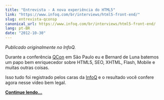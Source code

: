 ```yaml
---
title: "Entrevista - A nova experiência do HTML5"
link: "https://www.infoq.com/br/interviews/html5-front-end/"
slug: entrevista-qconsp
canonical_url: https://www.infoq.com/br/interviews/html5-front-end/
lang: pt-BR
date: "2012-10-30"
---
```


<!-- <p><a href="https://www.infoq.com/br/interviews/html5-front-end/" target="_blank"><img src="/static/img/posts/entrevista-qconsp.jpg"/></a></p> -->

_Publicado originalmente no InfoQ._

Durante a conferência [QCon](http://www.qconsp.com/) em São Paulo eu e Bernard de Luna batemos um papo bem enriquecedor sobre HTML5, SEO, XHTML, Flash, Mobile e muitas outras coisas.

Isso tudo foi registrado pelos caras da [InfoQ](https://www.infoq.com/br/interviews/html5-front-end/) e o resultado você confere agora nesse vídeo bem legal.

[**Continue lendo…**](https://www.infoq.com/br/interviews/html5-front-end/)
